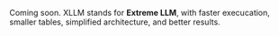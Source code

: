 Coming soon. XLLM stands for <b>Extreme LLM</b>, with faster execucation, smaller tables, simplified architecture, and better results.
